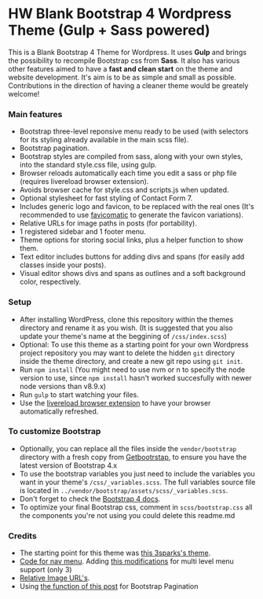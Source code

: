 # HW Blank Bootstrap 4 Wordpress Theme (Gulp + Sass powered)

This is a Blank Bootstrap 4 Theme for Wordpress. It uses **Gulp** and brings the possibility to recompile Bootstrap css from **Sass**. It also has various other features aimed to have a **fast and clean start** on the theme and website development. It's aim is to be as simple and small as possible. Contributions in the direction of having a cleaner theme would be greately welcome!

### Main features
* Bootstrap three-level reponsive menu ready to be used (with selectors for its styling already available in the main scss file).
* Bootstrap pagination.
* Bootstrap styles are compiled from sass, along with your own styles, into the standard style.css file, using gulp.
* Browser reloads automatically each time you edit a sass or php file (requires livereload browser extension).
* Avoids browser cache for style.css and scripts.js when updated.
* Optional stylesheet for fast styling of Contact Form 7.
* Includes generic logo and favicon, to be replaced with the real ones (It's recommended to use [favicomatic](http://www.favicomatic.com/) to generate the favicon variations).
* Relative URLs for image paths in posts (for portability).
* 1 registered sidebar and 1 footer menu.
* Theme options for storing social links, plus a helper function to show them.
* Text editor includes buttons for adding divs and spans (for easily add classes inside your posts).
* Visual editor shows divs and spans as outlines and a soft background color, respectively.

### Setup
* After installing WordPress, clone this repository within the themes directory and rename it as you wish. (It is suggested that you also update your theme's name at the beggining of `/css/index.scss`)
* Optional: To use this theme as a starting point for your own Wordpress project repository you may want to delete the hidden `git` directory inside the theme directory, and create a new git repo using `git init`.
* Run `npm install` (You might need to use nvm or n to specify the node version to use, since `npm install` hasn't worked succesfully with newer node versions than v8.9.x)
* Run `gulp` to start watching your files. 
* Use the [livereload browser extension](http://livereload.com/extensions/) to have your browser automatically refreshed.

### To customize Bootstrap
* Optionally, you can replace all the files inside the `vendor/bootstrap` directory with a fresh copy from [Getbootrstap](https://getbootstrap.com/), to ensure you have the latest version of Bootstrap 4.x
* To use the bootstrap variables you just need to include the variables you want in your theme's `/css/_variables.scss`. The full variables source file is located in `../vendor/bootstrap/assets/scss/_variables.scss`.
* Don't forget to check the [Bootstrap 4 docs](https://getbootstrap.com/docs/4.1/getting-started/introduction/).
* To optimize your final Bootstrap css, comment in `scss/bootstrap.css` all the components you're not using you could delete this readme.md

### Credits
* The starting point for this theme was [this 3sparks's theme](https://github.com/sebastienb/Bootstrap-3-blank-wordpress-theme). 
* [Code for nav menu](https://github.com/jprieton/wp-bootstrap4-navwalker).
Adding [this modifications](https://github.com/jprieton/wp-bootstrap4-navwalker/issues/5) for multi level menu support (only 3) 
* [Relative Image URL's](http://scottwernerdesign.com/plugins/relative-image-urls).
* Using [the function of this post](http://fellowtuts.com/twitter-bootstrap/wordpress-pagination-bootstrap-4-style/)
for Bootstrap Pagination